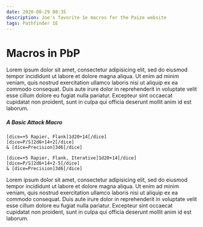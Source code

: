 ```yaml
---
date: 2020-08-29 08:35
description: Joe's favorite 1e macros for the Paizo website
tags: Pathfinder 1E
---
```

# Macros in PbP

Lorem ipsum dolor sit amet, consectetur adipisicing elit, sed do eiusmod tempor incididunt ut labore et dolore magna aliqua. Ut enim ad minim veniam, quis nostrud exercitation ullamco laboris nisi ut aliquip ex ea commodo consequat. Duis aute irure dolor in reprehenderit in voluptate velit esse cillum dolore eu fugiat nulla pariatur. Excepteur sint occaecat cupidatat non proident, sunt in culpa qui officia deserunt mollit anim id est laborum.

##### A Basic Attack Macro

```
[dice=+5 Rapier, Flank]1d20+14[/dice]
[dice=P/S]2d6+14+2[/dice]
& [dice=Precision]3d6[/dice]

[dice=+5 Rapier, Flank, Iterative]1d20+14[/dice]
[dice=P/S]2d6+14+2-5[/dice]
& [dice=Precision]3d6[/dice]

```
Lorem ipsum dolor sit amet, consectetur adipisicing elit, sed do eiusmod tempor incididunt ut labore et dolore magna aliqua. Ut enim ad minim veniam, quis nostrud exercitation ullamco laboris nisi ut aliquip ex ea commodo consequat. Duis aute irure dolor in reprehenderit in voluptate velit esse cillum dolore eu fugiat nulla pariatur. Excepteur sint occaecat cupidatat non proident, sunt in culpa qui officia deserunt mollit anim id est laborum.
